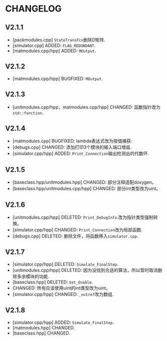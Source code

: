# CHANGELOG
## V2.1.1
- [packmodules.cpp] `StateTransFcn`删除$D$矩阵.
- [simulator.cpp] ADDED: `FLAG_REDUNDANT`.
- [matmodules.cpp/hpp] ADDED: `MOutput`.

## V2.1.2
- [matmodules.cpp/hpp] BUGFIXED: `MOutput`.

## V2.1.3
- [unitmodules.cpp/hpp，matmodules.cpp/hpp] CHANGED: 函数指针改为`std::function`.

## V2.1.4
- [matmodules.cpp] BUGFIXED: lambda表达式改为按值捕获.
- [debugs.cpp] CHANGED: 添加打印3个模块的输入端口增益.
- [simulator.cpp/hpp] ADDED: `Print_Connection`输出检测出的代数环.

## V2.1.5
- [baseclass.hpp/unitmodules.hpp] CHANGED: 部分注释适配doxygen。
- [baseclass.hpp/unitmodules.cpp/hpp] CHANGED: 部分int类型改为uint。

## V2.1.6
- [unitmodules.cpp/hpp] DELETED: `Print_DebugInfo`.改为指针类型强制转换。
- [simulator.cpp/hpp] CHANGED: `Print_Connection`改为局部函数.
- [debugs.cpp] DELETED: 删除文件，将函数移入`simulator.cpp`.

## V2.1.7
- [simulator.cpp/hpp] DELETED: `Simulate_FinalStep`.
- [unitmodules.cpp/hpp] DELETED: 因为没找到合适的算法，所以暂时取消删除多余模块的功能.
- [baseclass.hpp] DELETED: `Set_Enable`.
- CHANGED: 所有应该使用uint的int类型改为uint。
- [simulator.cpp/hpp] CHANGED: `_outref`改为数组.

## V2.1.8
- [simulator.cpp/hpp] ADDED: `Simulate_FinalStep`.
- [matmodules.hpp] CHANGED.
- [baseclass.hpp] CHANGED.
